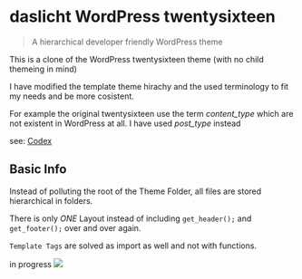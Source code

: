 # daslicht WordPress twentysixteen

> A hierarchical developer friendly WordPress theme 

This is a clone of the WordPress twentysixteen theme (with no child themeing in mind)

I have modified the template theme hirachy and the used terminology to fit my needs and be more cosistent.

For example the original twentysixteen use the term *content_type* which are not existent in WordPress at all. 
I have used *post_type* instead

see: 
[Codex](https://codex.wordpress.org/Post_Types)

## Basic Info
Instead of polluting the root of the Theme Folder, all files are stored hierarchical in folders.

There is only *ONE* Layout instead of including ```get_header();``` and ```get_footer();``` over and over again.  

`Template Tags` are solved as import as well and not with functions. 

in progress ![](http://www.ajaxload.info/cache/FF/FF/FF/00/00/00/1-0.gif) 
